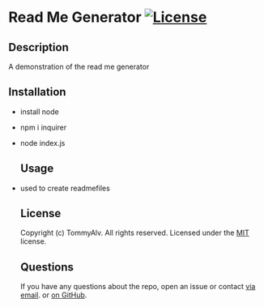 
  # Read Me Generator   [![License](https://img.shields.io/static/v1?label=License&message=MIT&color=blueviolet&style=for-the-badge)](https://opensource.org/licenses/MIT)
    
  ## Description
  A demonstration of the read me generator
  
  
  
  ## Installation
  
- install node
- npm i inquirer
- node index.js
  
  ## Usage
  
- used to create readmefiles
  
  
  
  ## License
  Copyright (c) TommyAlv. All rights reserved.
  Licensed under the [MIT](https://opensource.org/licenses/MIT) license.
    
  
  
  ## Questions
  If you have any questions about the repo, open an issue or contact [via email](mailto:tommyalvarado2@gmail.com). or [on GitHub](https://github.com/TommyAlv).
    